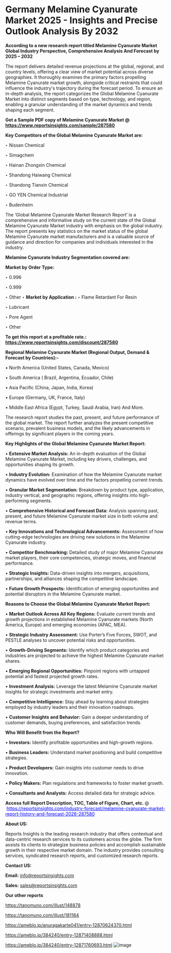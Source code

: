 # Germany Melamine Cyanurate Market 2025 - Insights and Precise Outlook Analysis By 2032

<strong>According to a new research report titled Melamine Cyanurate Market Global Industry Perspective, Comprehensive Analysis And Forecast by 2025 – 2032</strong>

The report delivers detailed revenue projections at the global, regional, and country levels, offering a clear view of market potential across diverse geographies. It thoroughly examines the primary factors propelling Melamine Cyanurate market growth, alongside critical restraints that could influence the industry's trajectory during the forecast period. To ensure an in-depth analysis, the report categorizes the Global Melamine Cyanurate Market into distinct segments based on type, technology, and region, enabling a granular understanding of the market dynamics and trends shaping each segment.

<strong>Get a Sample PDF copy of Melamine Cyanurate Market </strong><strong>@<a href=https://www.reportsinsights.com/sample/287580 style=color:#0000ff;> https://www.reportsinsights.com/sample/287580</a></strong></font>

<strong>Key Competitors of the Global Melamine Cyanurate Market are:</strong>

‣ Nissan Chemical

‣ Simagchem

‣ Hainan Zhongxin Chemical

‣ Shandong Haiwang Chemical

‣ Shandong Tianxin Chemical

‣ GO YEN Chemical Industrial

‣ Budenheim

The ‘Global Melamine Cyanurate Market Research Report’ is a comprehensive and informative study on the current state of the Global Melamine Cyanurate Market industry with emphasis on the global industry. The report presents key statistics on the market status of the global Melamine Cyanurate market manufacturers and is a valuable source of guidance and direction for companies and individuals interested in the industry.

<strong>Melamine Cyanurate Industry Segmentation covered are:</strong>

<strong>Market by Order Type: </strong>

‣ 0.996

‣ 0.999

‣ Other
‣ 
<strong>Market by Application :</strong>
‣ Flame Retardant For Resin

‣ Lubricant

‣ Pore Agent

‣ Other

<strong>To get this report at a profitable rate.: <a href=https://www.reportsinsights.com/discount/287580 style=color:#0000ff;>https://www.reportsinsights.com/discount/287580</a></strong></font>

<strong>Regional Melamine Cyanurate Market (Regional Output, Demand &amp; Forecast by Countries):-</strong>

• North America (United States, Canada, Mexico)

• South America ( Brazil, Argentina, Ecuador, Chile)

• Asia Pacific (China, Japan, India, Korea)

• Europe (Germany, UK, France, Italy)

• Middle East Africa (Egypt, Turkey, Saudi Arabia, Iran) And More.

The research report studies the past, present, and future performance of the global market. The report further analyzes the present competitive scenario, prevalent business models, and the likely advancements in offerings by significant players in the coming years.

<strong>Key Highlights of the Global Melamine Cyanurate Market Report:</strong>

• <strong>Extensive Market Analysis:</strong> An in-depth evaluation of the Global Melamine Cyanurate Market, including key drivers, challenges, and opportunities shaping its growth.

• <strong>Industry Evolution:</strong> Examination of how the Melamine Cyanurate market dynamics have evolved over time and the factors propelling current trends.

• <strong>Granular Market Segmentation:</strong> Breakdown by product type, application, industry vertical, and geographic regions, offering insights into high-performing segments.

• <strong>Comprehensive Historical and Forecast Data:</strong> Analysis spanning past, present, and future Melamine Cyanurate market size in both volume and revenue terms.

• <strong>Key Innovations and Technological Advancements:</strong> Assessment of how cutting-edge technologies are driving new solutions in the Melamine Cyanurate industry.

• <strong>Competitor Benchmarking:</strong> Detailed study of major Melamine Cyanurate market players, their core competencies, strategic moves, and financial performance.

• <strong>Strategic Insights:</strong> Data-driven insights into mergers, acquisitions, partnerships, and alliances shaping the competitive landscape.

• <strong>Future Growth Prospects:</strong> Identification of emerging opportunities and potential disruptors in the Melamine Cyanurate market.

<strong>Reasons to Choose the Global Melamine Cyanurate Market Report:</strong>

• <strong>Market Outlook Across All Key Regions:</strong> Evaluate current trends and growth projections in established Melamine Cyanurate markets (North America, Europe) and emerging economies (APAC, MEA).

• <strong>Strategic Industry Assessment:</strong> Use Porter’s Five Forces, SWOT, and PESTLE analyses to uncover potential risks and opportunities.

• <strong>Growth-Driving Segments:</strong> Identify which product categories and industries are projected to achieve the highest Melamine Cyanurate market shares.

• <strong>Emerging Regional Opportunities:</strong> Pinpoint regions with untapped potential and fastest projected growth rates.

• <strong>Investment Analysis:</strong> Leverage the latest Melamine Cyanurate market insights for strategic investments and market entry.

• <strong>Competitive Intelligence:</strong> Stay ahead by learning about strategies employed by industry leaders and their innovation roadmaps.

• <strong>Customer Insights and Behavior:</strong> Gain a deeper understanding of customer demands, buying preferences, and satisfaction trends.

<strong>Who Will Benefit from the Report?</strong>

• <strong>Investors:</strong> Identify profitable opportunities and high-growth regions.

• <strong>Business Leaders:</strong> Understand market positioning and build competitive strategies.

• <strong>Product Developers:</strong> Gain insights into customer needs to drive innovation.

• <strong>Policy Makers:</strong> Plan regulations and frameworks to foster market growth.

• <strong>Consultants and Analysts:</strong> Access detailed data for strategic advice.
</ul>
<strong>Access full Report Description, TOC, Table of Figure, Chart, etc. </strong>@  <a href=https://reportsinsights.com/industry-forecast/melamine-cyanurate-market-report-history-and-forecast-2026-287580 style=color:#0000ff;>https://reportsinsights.com/industry-forecast/melamine-cyanurate-market-report-history-and-forecast-2026-287580</a></font>

<strong><strong>About US</strong>:</strong>

Reports Insights is the leading research industry that offers contextual and data-centric research services to its customers across the globe. The firm assists its clients to strategize business policies and accomplish sustainable growth in their respective market domain. The industry provides consulting services, syndicated research reports, and customized research reports.

<strong>Contact US:</strong>

<p class=""""><b>Email:</b> <a href=mailto:info@reportsinsights.com>info@reportsinsights.com</a></p>
<p class=""""><b>Sales:</b> <a href=mailto:sales@reportsinsights.com>sales@reportsinsights.com</a></p>

<strong>Our other reports</strong>

<a href=https://tanomuno.com/illust/148878>https://tanomuno.com/illust/148878</a>

<a href=https://tanomuno.com/illust/181184>https://tanomuno.com/illust/181184</a>

<a href=https://ameblo.jp/anuragakarte041/entry-12870624370.html>https://ameblo.jp/anuragakarte041/entry-12870624370.html</a>

<a href=https://ameblo.jp/384240/entry-12871408888.html>https://ameblo.jp/384240/entry-12871408888.html</a>

<a href=https://ameblo.jp/384240/entry-12871760693.html>https://ameblo.jp/384240/entry-12871760693.html</a>
![image](https://github.com/user-attachments/assets/f6b7ecff-5b3b-4e54-8c1d-fc51be2e63dc)
